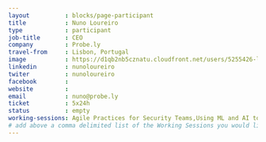 ```yaml
---
layout          : blocks/page-participant
title           : Nuno Loureiro
type            : participant
job-title       : CEO
company         : Probe.ly
travel-from     : Lisbon, Portugal
image           : https://d1qb2nb5cznatu.cloudfront.net/users/5255426-large?1484909238
linkedin        : nunoloureiro
twiter          : nunoloureiro
facebook        :
website         :
email           : nuno@probe.ly
ticket          : 5x24h
status          : empty
working-sessions: Agile Practices for Security Teams,Using ML and AI to detect Attacks,Securing GitHub Integrations,Integrating Security Tools in the SDL,Securing the CI Pipeline,Growing the AppSec Industry,Cyber Insurance,A10 - Underprotected APIs,A7 - Insufficient Attack Protection,Implications of Owasp Top 10 2017,ZAP,Teaching Attacker perspective to Developers,AppSec Review and Pentest Playbook
# add above a comma delimited list of the Working Sessions you would like to attend (use the session's title)
---
```


<!-- put more details about participant here -->
